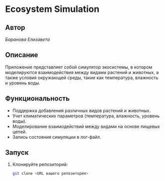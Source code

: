 # Ecosystem Simulation

## Автор
*Баранова Елизавета*

## Описание
Приложение представляет собой симулятор экосистемы, в котором моделируются взаимодействия между видами растений и животных, а также условия окружающей среды, такие как температура, влажность и уровень воды.

## Функциональность
- Поддержка добавления различных видов растений и животных.
- Учет климатических параметров (температура, влажность, уровень воды).
- Моделирование взаимодействий между видами на основе пищевых цепей.
- Запись состояния симуляции в лог-файл.

## Запуск
1. Клонируйте репозиторий:
   ```bash
   git clone <URL вашего репозитория>
